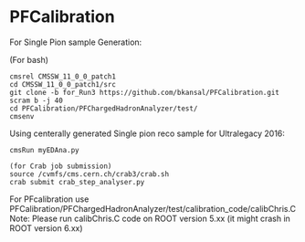 # PFCalibration  
For Single Pion sample Generation:

(For bash)
```
cmsrel CMSSW_11_0_0_patch1
cd CMSSW_11_0_0_patch1/src
git clone -b for_Run3 https://github.com/bkansal/PFCalibration.git
scram b -j 40
cd PFCalibration/PFChargedHadronAnalyzer/test/
cmsenv
```

Using centerally generated Single pion reco sample for Ultralegacy 2016:
```  
cmsRun myEDAna.py 

(for Crab job submission)
source /cvmfs/cms.cern.ch/crab3/crab.sh
crab submit crab_step_analyser.py
```
For PFcalibration use PFCalibration/PFChargedHadronAnalyzer/test/calibration_code/calibChris.C  
Note: Please run calibChris.C code on ROOT version 5.xx (it might crash in ROOT version 6.xx)

